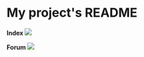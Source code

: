 # My project's README

<b> Index </b>
<img src="https://github.com/ksartax/BasicForumSpringVueJS/blob/master/src/main/webapp/resources/statics/img/index.png"/>

<b> Forum </b>
<img src="https://github.com/ksartax/BasicForumSpringVueJS/blob/master/src/main/webapp/resources/statics/img/fo.png"/>
